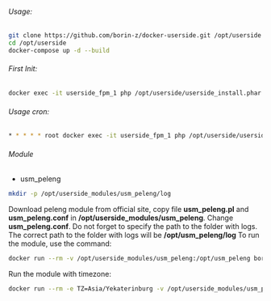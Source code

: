###### Usage:
~~~bash
git clone https://github.com/borin-z/docker-userside.git /opt/userside
cd /opt/userside
docker-compose up -d --build
~~~
###### First Init:
~~~bash
docker exec -it userside_fpm_1 php /opt/userside/userside_install.phar
~~~
###### Usage cron:
~~~bash
* * * * * root docker exec -it userside_fpm_1 php /opt/userside/userside cron > /dev/null 2>&1
~~~
###### Module
* usm_peleng
~~~sh
mkdir -p /opt/userside_modules/usm_peleng/log
~~~
Download peleng module from official site, copy file **usm_peleng.pl** and **usm_peleng.conf** in **/opt/userside_modules/usm_peleng**. Change **usm_peleng.conf**. Do not forget to specify the path to the folder with logs. The correct path to the folder with logs will be **/opt/usm_peleng/log**
To run the module, use the command:
~~~sh
docker run --rm -v /opt/userside_modules/usm_peleng:/opt/usm_peleng borin/userside:usm_peleng
~~~
Run the module with timezone:
~~~sh
docker run --rm -e TZ=Asia/Yekaterinburg -v /opt/userside_modules/usm_peleng:/opt/usm_peleng borin/userside:usm_peleng
~~~
